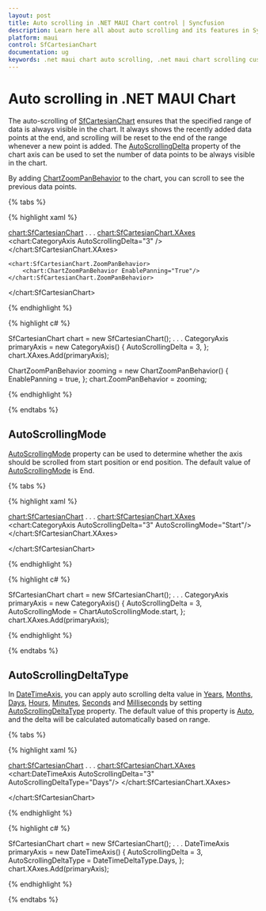```yaml
---
layout: post
title: Auto scrolling in .NET MAUI Chart control | Syncfusion
description: Learn here all about auto scrolling and its features in Syncfusion .NET MAUI Chart (SfCartesianChart) control.
platform: maui
control: SfCartesianChart
documentation: ug
keywords: .net maui chart auto scrolling, .net maui chart scrolling customization, .net maui chart auto scroll feature, syncfusion maui chart auto scrolling, cartesian chart auto scroll maui, .net maui chart dynamic scrolling, enable auto scrolling .net maui chart.
---
```


# Auto scrolling in .NET MAUI Chart

The auto-scrolling of [SfCartesianChart](https://help.syncfusion.com/cr/maui/Syncfusion.Maui.Charts.SfCartesianChart.html) ensures that the specified range of data is always visible in the chart. It always shows the recently added data points at the end, and scrolling will be reset to the end of the range whenever a new point is added. The [AutoScrollingDelta](https://help.syncfusion.com/cr/maui/Syncfusion.Maui.Charts.ChartAxis.html#Syncfusion_Maui_Charts_ChartAxis_AutoScrollingDelta) property of the chart axis can be used to set the number of data points to be always visible in the chart.

By adding [ChartZoomPanBehavior](https://help.syncfusion.com/cr/maui/Syncfusion.Maui.Charts.ChartZoomPanBehavior.html) to the chart, you can scroll to see the previous data points.

{% tabs %}

{% highlight xaml %}

<chart:SfCartesianChart>
    . . .
    <chart:SfCartesianChart.XAxes>
        <chart:CategoryAxis AutoScrollingDelta="3" />
    </chart:SfCartesianChart.XAxes>

    <chart:SfCartesianChart.ZoomPanBehavior>
        <chart:ChartZoomPanBehavior EnablePanning="True"/>
    </chart:SfCartesianChart.ZoomPanBehavior>

</chart:SfCartesianChart>

{% endhighlight %}

{% highlight c# %}

SfCartesianChart chart = new SfCartesianChart();
. . .
CategoryAxis primaryAxis = new CategoryAxis()
{
    AutoScrollingDelta = 3,
};
chart.XAxes.Add(primaryAxis);

ChartZoomPanBehavior zooming = new ChartZoomPanBehavior()
{
    EnablePanning = true,
};
chart.ZoomPanBehavior = zooming;

{% endhighlight %}

{% endtabs %}

## AutoScrollingMode

[AutoScrollingMode](https://help.syncfusion.com/cr/maui/Syncfusion.Maui.Charts.ChartAxis.html#Syncfusion_Maui_Charts_ChartAxis_AutoScrollingMode) property can be used to determine whether the axis should be scrolled from start position or end position. The default value of [AutoScrollingMode](https://help.syncfusion.com/cr/maui/Syncfusion.Maui.Charts.ChartAxis.html#Syncfusion_Maui_Charts_ChartAxis_AutoScrollingMode) is End.

{% tabs %}

{% highlight xaml %}

<chart:SfCartesianChart>
    . . .
    <chart:SfCartesianChart.XAxes>
        <chart:CategoryAxis AutoScrollingDelta="3" AutoScrollingMode="Start"/>
    </chart:SfCartesianChart.XAxes>

</chart:SfCartesianChart>

{% endhighlight %}

{% highlight c# %}

SfCartesianChart chart = new SfCartesianChart();
. . .
CategoryAxis primaryAxis = new CategoryAxis()
{
    AutoScrollingDelta = 3,
    AutoScrollingMode = ChartAutoScrollingMode.start,
};
chart.XAxes.Add(primaryAxis);

{% endhighlight %}

{% endtabs %}

## AutoScrollingDeltaType

In [DateTimeAxis](https://help.syncfusion.com/cr/maui/Syncfusion.Maui.Charts.DateTimeAxis.html), you can apply auto scrolling delta value in [Years](https://help.syncfusion.com/cr/maui/Syncfusion.Maui.Charts.DateTimeIntervalType.html#Syncfusion_Maui_Charts_DateTimeIntervalType_Years), [Months](https://help.syncfusion.com/cr/maui/Syncfusion.Maui.Charts.DateTimeIntervalType.html#Syncfusion_Maui_Charts_DateTimeIntervalType_Months), [Days](https://help.syncfusion.com/cr/maui/Syncfusion.Maui.Charts.DateTimeIntervalType.html#Syncfusion_Maui_Charts_DateTimeIntervalType_Days), [Hours](https://help.syncfusion.com/cr/maui/Syncfusion.Maui.Charts.DateTimeIntervalType.html#Syncfusion_Maui_Charts_DateTimeIntervalType_Hours), [Minutes](https://help.syncfusion.com/cr/maui/Syncfusion.Maui.Charts.DateTimeIntervalType.html#Syncfusion_Maui_Charts_DateTimeIntervalType_Minutes), [Seconds](https://help.syncfusion.com/cr/maui/Syncfusion.Maui.Charts.DateTimeIntervalType.html#Syncfusion_Maui_Charts_DateTimeIntervalType_Seconds) and [Milliseconds](https://help.syncfusion.com/cr/maui/Syncfusion.Maui.Charts.DateTimeIntervalType.html#Syncfusion_Maui_Charts_DateTimeIntervalType_Milliseconds) by setting [AutoScrollingDeltaType](https://help.syncfusion.com/cr/maui/Syncfusion.Maui.Charts.DateTimeAxis.html#Syncfusion_Maui_Charts_DateTimeAxis_AutoScrollingDeltaType) property. The default value of this property is [Auto](https://help.syncfusion.com/cr/maui/Syncfusion.Maui.Charts.DateTimeIntervalType.html#Syncfusion_Maui_Charts_DateTimeIntervalType_Auto), and the delta will be calculated automatically based on range.

{% tabs %}

{% highlight xaml %}

<chart:SfCartesianChart>
    . . .
    <chart:SfCartesianChart.XAxes>
        <chart:DateTimeAxis AutoScrollingDelta="3" AutoScrollingDeltaType="Days"/>
    </chart:SfCartesianChart.XAxes>

</chart:SfCartesianChart>

{% endhighlight %}

{% highlight c# %}

SfCartesianChart chart = new SfCartesianChart();
. . .
DateTimeAxis primaryAxis = new DateTimeAxis()
{
    AutoScrollingDelta = 3,
    AutoScrollingDeltaType = DateTimeDeltaType.Days,
};
chart.XAxes.Add(primaryAxis);

{% endhighlight %}

{% endtabs %}